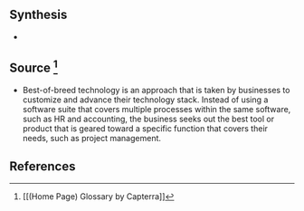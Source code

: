 ## Synthesis
- 
## Source [^1]
- Best-of-breed technology is an approach that is taken by businesses to customize and advance their technology stack. Instead of using a software suite that covers multiple processes within the same software, such as HR and accounting, the business seeks out the best tool or product that is geared toward a specific function that covers their needs, such as project management.
## References

[^1]: [[(Home Page) Glossary by Capterra]]